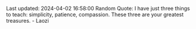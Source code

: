 Last updated: 2024-04-02 16:58:00
Random Quote: I have just three things to teach: simplicity, patience, compassion. These three are your greatest treasures. - Laozi